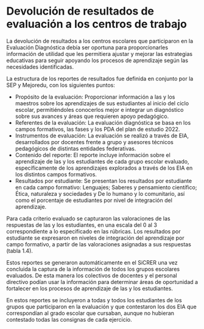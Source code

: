 # Devolución de resultados de evaluación a los centros de trabajo

La devolución de resultados a los centros escolares que participaron en la Evaluación Diagnóstica debía ser oportuna para proporcionarles información de utilidad que les permitiera ajustar y mejorar las estrategias educativas para seguir apoyando los procesos de aprendizaje según las necesidades identificadas.

La estructura de los reportes de resultados fue definida en conjunto por la SEP y Mejoredu, con los siguientes puntos:

- Propósito de la evaluación: Proporcionar información a las y los maestros sobre los aprendizajes de sus estudiantes al inicio del ciclo escolar, permitiéndoles conocerlos mejor e integrar un diagnóstico sobre sus avances y áreas que requieren apoyo pedagógico.
- Referentes de la evaluación: La evaluación diagnóstica se basa en los campos formativos, las fases y los PDA del plan de estudio 2022.
- Instrumentos de evaluación: La evaluación se realizó a través de EIA, desarrollados por docentes frente a grupo y asesores técnicos pedagógicos de distintas entidades federativas.
- Contenido del reporte: El reporte incluye información sobre el aprendizaje de las y los estudiantes de cada grupo escolar evaluado, específicamente de los aprendizajes explorados a través de los EIA en los distintos campos formativos.
- Resultados por estudiante: Se presentan los resultados por estudiante en cada campo formativo: Lenguajes; Saberes y pensamiento científico; Ética, naturaleza y sociedades y De lo humano y lo comunitario, así como el porcentaje de estudiantes por nivel de integración del aprendizaje.

Para cada criterio evaluado se capturaron las valoraciones de las respuestas de las y los estudiantes, en una escala del 0 al 3 correspondiente a lo especificado en las rúbricas. Los resultados por estudiante se expresaron en niveles de integración del aprendizaje por campo formativo, a partir de las valoraciones asignadas a sus respuestas (tabla 1.4).

Estos reportes se generaron automáticamente en el SiCRER una vez concluida la captura de la información de todos los grupos escolares evaluados. De esta manera los colectivos de docentes y el personal directivo podían usar la información para determinar áreas de oportunidad a fortalecer en los procesos de aprendizaje de las y
los estudiantes. 

En estos reportes se incluyeron a todas y todos los estudiantes de los grupos que participaron en la evaluación y que contestaron los dos EIA que correspondían al grado escolar que cursaban, aunque no hubieran contestado todas las consignas de cada ejercicio.